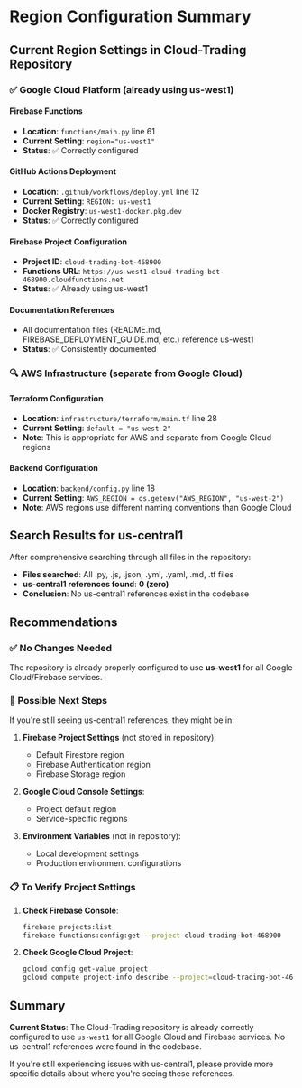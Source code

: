 # Region Configuration Summary

## Current Region Settings in Cloud-Trading Repository

### ✅ Google Cloud Platform (already using us-west1)

#### Firebase Functions
- **Location**: `functions/main.py` line 61
- **Current Setting**: `region="us-west1"`
- **Status**: ✅ Correctly configured

#### GitHub Actions Deployment
- **Location**: `.github/workflows/deploy.yml` line 12
- **Current Setting**: `REGION: us-west1`
- **Docker Registry**: `us-west1-docker.pkg.dev`
- **Status**: ✅ Correctly configured

#### Firebase Project Configuration
- **Project ID**: `cloud-trading-bot-468900`
- **Functions URL**: `https://us-west1-cloud-trading-bot-468900.cloudfunctions.net`
- **Status**: ✅ Already using us-west1

#### Documentation References
- All documentation files (README.md, FIREBASE_DEPLOYMENT_GUIDE.md, etc.) reference us-west1
- **Status**: ✅ Consistently documented

### 🔍 AWS Infrastructure (separate from Google Cloud)

#### Terraform Configuration
- **Location**: `infrastructure/terraform/main.tf` line 28
- **Current Setting**: `default = "us-west-2"`
- **Note**: This is appropriate for AWS and separate from Google Cloud regions

#### Backend Configuration
- **Location**: `backend/config.py` line 18
- **Current Setting**: `AWS_REGION = os.getenv("AWS_REGION", "us-west-2")`
- **Note**: AWS regions use different naming conventions than Google Cloud

## Search Results for us-central1

After comprehensive searching through all files in the repository:
- **Files searched**: All .py, .js, .json, .yml, .yaml, .md, .tf files
- **us-central1 references found**: **0 (zero)**
- **Conclusion**: No us-central1 references exist in the codebase

## Recommendations

### ✅ No Changes Needed
The repository is already properly configured to use **us-west1** for all Google Cloud/Firebase services.

### 🤔 Possible Next Steps
If you're still seeing us-central1 references, they might be in:

1. **Firebase Project Settings** (not stored in repository):
   - Default Firestore region
   - Firebase Authentication region
   - Firebase Storage region

2. **Google Cloud Console Settings**:
   - Project default region
   - Service-specific regions

3. **Environment Variables** (not in repository):
   - Local development settings
   - Production environment configurations

### 📋 To Verify Project Settings

1. **Check Firebase Console**:
   ```bash
   firebase projects:list
   firebase functions:config:get --project cloud-trading-bot-468900
   ```

2. **Check Google Cloud Project**:
   ```bash
   gcloud config get-value project
   gcloud compute project-info describe --project=cloud-trading-bot-468900
   ```

## Summary

**Current Status**: The Cloud-Trading repository is already correctly configured to use `us-west1` for all Google Cloud and Firebase services. No us-central1 references were found in the codebase.

If you're still experiencing issues with us-central1, please provide more specific details about where you're seeing these references.